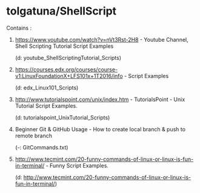 # tolgatuna/ShellScript

Contains : 

1. https://www.youtube.com/watch?v=nVt3Rst-2H8  - Youtube Channel, Shell Scripting Tutorial Script Examples

   (d: youtube_ShellScriptingTutorial_Scripts)

2. https://courses.edx.org/courses/course-v1:LinuxFoundationX+LFS101x+1T2016/info - Script Examples

   (d: edx_Linux101_Scripts)

3. http://www.tutorialspoint.com/unix/index.htm - TutorialsPoint - Unix Tutorial Script Examples.

   (d: tutorialspoint_UnixTutorial_Scripts)	

4. Beginner Git & GitHub Usage - How to create local branch & push to remote branch

   (-: GitCommands.txt)

5. http://www.tecmint.com/20-funny-commands-of-linux-or-linux-is-fun-in-terminal/ - Funny Script Examples.

   (d: http://www.tecmint.com/20-funny-commands-of-linux-or-linux-is-fun-in-terminal/)
